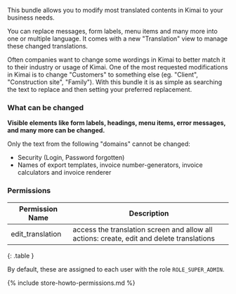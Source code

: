 
This bundle allows you to modify most translated contents in Kimai to your business needs.

You can replace messages, form labels, menu items and many more into one or multiple language.
It comes with a new "Translation" view to manage these changed translations.

Often companies want to change some wordings in Kimai to better match it to their industry or usage of Kimai.
One of the most requested modifications in Kimai is to change "Customers" to something else (eg. "Client", "Construction site", "Family"). 
With this bundle it is as simple as searching the text to replace and then setting your preferred replacement.

### What can be changed

**Visible elements like form labels, headings, menu items, error messages, and many more can be changed.**

Only the text from the following "domains" cannot be changed:

- Security (Login, Password forgotten)
- Names of export templates, invoice number-generators, invoice calculators and invoice renderer 

### Permissions

| Permission Name     | Description                                                                               |
|---------------------|-------------------------------------------------------------------------------------------|
| edit_translation    | access the translation screen and allow all actions: create, edit and delete translations |
{: .table }

By default, these are assigned to each user with the role `ROLE_SUPER_ADMIN`.

{% include store-howto-permissions.md %}

